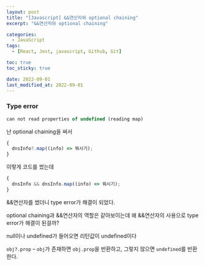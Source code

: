 ```yaml
---
layout: post
title: "[Javascript] &&연산자와 optional chaining"
excerpt: "&&연산자와 optional chaining"

categories:
  - JavaScript
tags:
  - [React, Jest, javascript, Github, Git]

toc: true
toc_sticky: true

date: 2022-09-01
last_modified_at: 2022-09-01
---
```


### Type error

```jsx
can not read properties of undefined (reading map)
```

난 optional chaining을 써서

```jsx
{
  dnsInfo?.map((info) => 뭐시기);
}
```

이렇게 코드를 썼는데

```jsx
{
  dnsInfo && dnsInfo.map((info) => 뭐시기);
}
```

&&연산자를 썼더니 type error가 해결이 되었다.

optional chaining과 &&연산자의 역할은 같아보이는데 왜 &&연산자의 사용으로 type error가 해결이 된걸까?

null이나 undefined가 들어오면 리턴값이 undefined이다

`obj?.prop` – `obj`가 존재하면 `obj.prop`을 반환하고, 그렇지 않으면 `undefined`를 반환한다.
